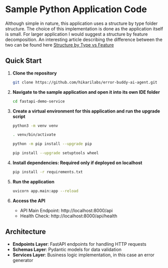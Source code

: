 # Sample Python Application Code

Although simple in nature, this application uses a structure by type folder structure. The choice of this implementation is done
as the application itself is small. For larger application I would suggest a structure by feature decomposition.
An interesting article describing the difference between the two can be found here [Structure by Type vs Feature](https://maestros.io/structure-by-type-vs-feature)


## Quick Start

1. **Clone the repository**
   ```bash
   git clone https://github.com/hikarilabs/error-buddy-ai-agent.git
   ```

2. **Navigate to the sample application and open it into its own IDE folder**
    ```bash
    cd fastapi-demo-service
    ```

3. **Create a virtual environment for this application and run the upgrade script**
    ```bash
    python3 -m venv venv
    
    . venv/bin/activate
    
    python -m pip install --upgrade pip
    
    pip install --upgrade setuptools wheel
    ```

4. **Install dependencies: Required only if deployed on localhost**
   ```bash
   pip install -r requirements.txt
   ```

5. **Run the application**
   ```bash
   uvicorn app.main:app --reload
   ```

6. **Access the API**
   - API Main Endpoint: http://localhost:8000/api
   - Health Check: http://localhost:8000/api/health

## Architecture

- **Endpoints Layer**: FastAPI endpoints for handling HTTP requests
- **Schemas Layer**: Pydantic models for data validation
- **Services Layer**: Business logic implementation, in this case an error generator

